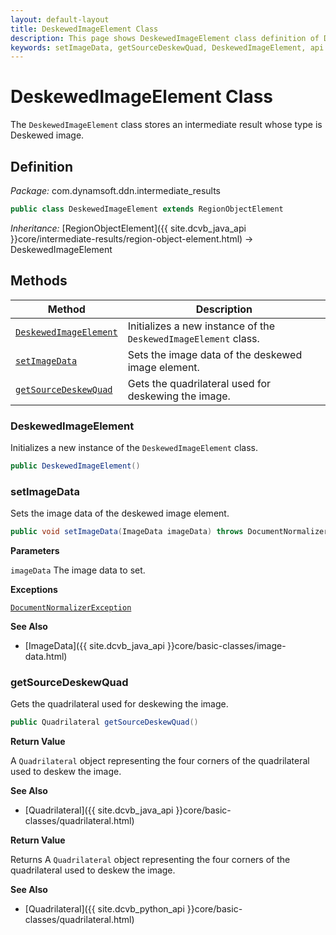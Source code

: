 ```yaml
---
layout: default-layout
title: DeskewedImageElement Class
description: This page shows DeskewedImageElement class definition of Dynamsoft Document Normalizer SDK Java Edition.
keywords: setImageData, getSourceDeskewQuad, DeskewedImageElement, api reference
---
```


# DeskewedImageElement Class

The `DeskewedImageElement` class stores an intermediate result whose type is Deskewed image.

## Definition

*Package:* com.dynamsoft.ddn.intermediate_results

```java
public class DeskewedImageElement extends RegionObjectElement
```

*Inheritance:* [RegionObjectElement]({{ site.dcvb_java_api }}core/intermediate-results/region-object-element.html) -> DeskewedImageElement

## Methods

| Method | Description |
|--------|-------------|
| [`DeskewedImageElement`](#deskewedimageelement) | Initializes a new instance of the `DeskewedImageElement` class. |
| [`setImageData`](#setimagedata) | Sets the image data of the deskewed image element. |
| [`getSourceDeskewQuad`](#getsourcedeskewquad) | Gets the quadrilateral used for deskewing the image. |

### DeskewedImageElement

Initializes a new instance of the `DeskewedImageElement` class.

```java
public DeskewedImageElement()
```

### setImageData

Sets the image data of the deskewed image element.

```java
public void setImageData(ImageData imageData) throws DocumentNormalizerException
```

**Parameters**

`imageData`  The image data to set.

**Exceptions**

[`DocumentNormalizerException`](document-normalizer-exception.html)

**See Also**

* [ImageData]({{ site.dcvb_java_api }}core/basic-classes/image-data.html)

### getSourceDeskewQuad

Gets the quadrilateral used for deskewing the image.

```java
public Quadrilateral getSourceDeskewQuad()
```

**Return Value**

A `Quadrilateral` object representing the four corners of the quadrilateral used to deskew the image.

**See Also**

* [Quadrilateral]({{ site.dcvb_java_api }}core/basic-classes/quadrilateral.html)

**Return Value**

Returns A `Quadrilateral` object representing the four corners of the quadrilateral used to deskew the image.

**See Also**

* [Quadrilateral]({{ site.dcvb_python_api }}core/basic-classes/quadrilateral.html)
